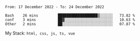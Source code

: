 <!--START_SECTION:waka-->

```text
From: 17 December 2022 - To: 24 December 2022

Bash    26 mins         ██████████████████▒░░░░░░   73.82 %
conf    3 mins          ██▓░░░░░░░░░░░░░░░░░░░░░░   10.63 %
Other   2 mins          ██░░░░░░░░░░░░░░░░░░░░░░░   07.87 %
```

<!--END_SECTION:waka-->
My Stack: `html, css, js, ts, vue`
